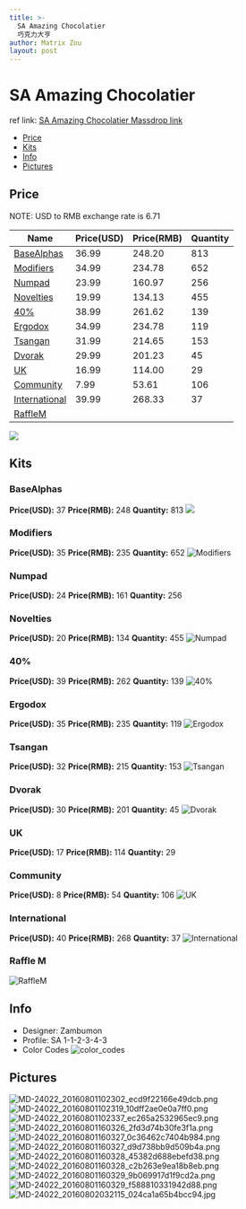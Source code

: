 ```yaml
---
title: >-
  SA Amazing Chocolatier
  巧克力大亨
author: Matrix Zou
layout: post
---
```


# SA Amazing Chocolatier

ref link: [SA Amazing Chocolatier Massdrop link](https://www.massdrop.com/buy/the-amazing-chocolatier-custom-sa-keycap-set)

* [Price](#price)
* [Kits](#kits)
* [Info](#info)
* [Pictures](#pictures)

## Price

NOTE: USD to RMB exchange rate is 6.71

| Name          | Price(USD)    | Price(RMB)  | Quantity |
| ------------- | ------------- | ----------- | -------- |
|[BaseAlphas](#basealphas)|36.99|248.20|813|
|[Modifiers](#modifiers)|34.99|234.78|652|
|[Numpad](#numpad)|23.99|160.97|256|
|[Novelties](#novelties)|19.99|134.13|455|
|[40%](#40%)|38.99|261.62|139|
|[Ergodox](#ergodox)|34.99|234.78|119|
|[Tsangan](#tsangan)|31.99|214.65|153|
|[Dvorak](#dvorak)|29.99|201.23|45|
|[UK](#uk)|16.99|114.00|29|
|[Community](#community)|7.99|53.61|106|
|[International](#international)|39.99|268.33|37|
|[RaffleM](#rafflem)||||

<img src="{{ 'assets/images/amazingchocolatier/price.jpg' | relative_url }}" atl="price" class="image featured">

## Kits
### BaseAlphas
**Price(USD):** 37	**Price(RMB):** 248	**Quantity:** 813
<img src="{{ 'assets/images/amazingchocolatier/kits_pics/basealphas.jpg' | relative_url }}" atl="BaseAlphas" class="image featured">

### Modifiers
**Price(USD):** 35	**Price(RMB):** 235	**Quantity:** 652
![Modifiers](images/kits_pics/modifiers.jpg)

### Numpad
**Price(USD):** 24	**Price(RMB):** 161	**Quantity:** 256
### Novelties
**Price(USD):** 20	**Price(RMB):** 134	**Quantity:** 455
![Numpad](images/kits_pics/numpadnovelties.jpg)

### 40%
**Price(USD):** 39	**Price(RMB):** 262	**Quantity:** 139
![40%](images/kits_pics/40.jpg)

### Ergodox
**Price(USD):** 35	**Price(RMB):** 235	**Quantity:** 119
![Ergodox](images/kits_pics/ergodox.jpg)

### Tsangan
**Price(USD):** 32	**Price(RMB):** 215	**Quantity:** 153
![Tsangan](images/kits_pics/tsangan.jpg)

### Dvorak
**Price(USD):** 30	**Price(RMB):** 201	**Quantity:** 45
![Dvorak](images/kits_pics/dvorak.jpg)

### UK
**Price(USD):** 17	**Price(RMB):** 114	**Quantity:** 29
### Community
**Price(USD):**  8	**Price(RMB):** 54	**Quantity:** 106
![UK](images/kits_pics/ukcommunity.jpg)

### International
**Price(USD):** 40	**Price(RMB):** 268	**Quantity:** 37
![International](images/kits_pics/international.jpg)

### Raffle M
![RaffleM](images/kits_pics/rafflem.png)

## Info
* Designer: Zambumon
* Profile: SA 1-1-2-3-4-3
* Color Codes
![color_codes](images/colorcodes.jpg)

## Pictures
![MD-24022_20160801102302_ecd9f22166e49dcb.png](images/rendering_pics/MD-24022_20160801102302_ecd9f22166e49dcb.png)
![MD-24022_20160801102319_10dff2ae0e0a7ff0.png](images/rendering_pics/MD-24022_20160801102319_10dff2ae0e0a7ff0.png)
![MD-24022_20160801102337_ec265a2532965ec9.png](images/rendering_pics/MD-24022_20160801102337_ec265a2532965ec9.png)
![MD-24022_20160801160326_2fd3d74b30fe3f1a.png](images/rendering_pics/MD-24022_20160801160326_2fd3d74b30fe3f1a.png)
![MD-24022_20160801160327_0c36462c7404b984.png](images/rendering_pics/MD-24022_20160801160327_0c36462c7404b984.png)
![MD-24022_20160801160327_d9d738bb9d509b4a.png](images/rendering_pics/MD-24022_20160801160327_d9d738bb9d509b4a.png)
![MD-24022_20160801160328_45382d688ebefd38.png](images/rendering_pics/MD-24022_20160801160328_45382d688ebefd38.png)
![MD-24022_20160801160328_c2b263e9ea18b8eb.png](images/rendering_pics/MD-24022_20160801160328_c2b263e9ea18b8eb.png)
![MD-24022_20160801160329_9b069917d1f9cd2a.png](images/rendering_pics/MD-24022_20160801160329_9b069917d1f9cd2a.png)
![MD-24022_20160801160329_f588810331942d88.png](images/rendering_pics/MD-24022_20160801160329_f588810331942d88.png)
![MD-24022_20160802032115_024ca1a65b4bcc94.jpg](images/rendering_pics/MD-24022_20160802032115_024ca1a65b4bcc94.jpg)
